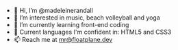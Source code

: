 - 👋 Hi, I’m @madeleinerandall
- 👀 I’m interested in music, beach volleyball and yoga
- 🌱 I’m currently learning front-end coding 
- 💞️ Current languages I'm confident in: HTML5 and CSS3
- 📫 Reach me at mr@floatplane.dev

<!---
madeleinerandall/madeleinerandall is a ✨ special ✨ repository because its `README.md` (this file) appears on your GitHub profile.
You can click the Preview link to take a look at your changes.
--->

